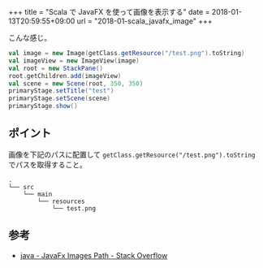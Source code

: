 +++
title = "Scala で JavaFX を使って画像を表示する"
date = 2018-01-13T20:59:55+09:00
url = "2018-01-scala_javafx_image"
+++

こんな感じ。

```scala
val image = new Image(getClass.getResource("/test.png").toString)
val imageView = new ImageView(image)
val root = new StackPane()
root.getChildren.add(imageView)
val scene = new Scene(root, 350, 350)
primaryStage.setTitle("test")
primaryStage.setScene(scene)
primaryStage.show()
```

## ポイント

画像を下記のパスに配置して `getClass.getResource("/test.png").toString` でパスを取得すること。

```
.
└── src
    └── main
        └── resources
            └── test.png
```

## 参考

- [java - JavaFx Images Path - Stack Overflow](https://stackoverflow.com/questions/33305037/javafx-images-path)
